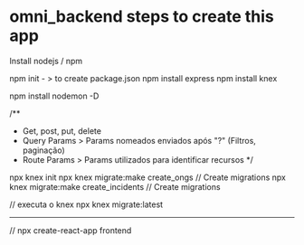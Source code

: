 # omni_backend steps to create this app

Install nodejs / npm

npm init - > to create package.json
npm install express
npm install knex

npm install nodemon -D

/**
 * Get, post, put, delete 
 * Query Params > Params nomeados enviados após "?" (Filtros, paginação)
 * Route Params > Params utilizados para identificar recursos
 */

npx knex init
npx knex migrate:make  create_ongs // Create migrations
npx knex migrate:make  create_incidents // Create migrations

// executa o knex
npx knex migrate:latest



















----------------

// npx create-react-app frontend